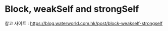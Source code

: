 # Block, weakSelf and strongSelf

참고 사이트 : https://blog.waterworld.com.hk/post/block-weakself-strongself
